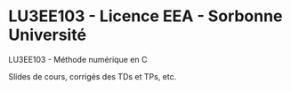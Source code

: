 # LU3EE103 - Licence EEA - Sorbonne Université

LU3EE103 - Méthode numérique en C

Slides de cours, corrigés des TDs et TPs, etc.

